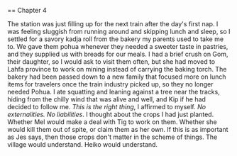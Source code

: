 
<!--
Kip secretly boards the train, and they both meet up right before going in. Kip gets punishment of going on the rescue mission, Lif gets punishment of Ara instead of Ulu, where she learns how to protect against radiation and low pressure.
-->
== Chapter 4

<!--
  "Hey Lif! It's been a while," Gom greeted me kindly.
  "Hey Gom, how's the oven treating you?"
  "Oh, just reminding me how hot Ara is whenever I move my arm the wrong way."
  His comedy was welcome for
  -->


  The station was just filling up for the next train after the day's first nap. I was feeling sluggish from running around and skipping lunch and sleep, so I settled for a savory kadja roll from the bakery my parents used to take me to. We gave them pohua whenever they needed a sweeter taste in pastries, and they supplied us with breads for our meals. I had a brief crush on Gom, their daughter, so I would ask to visit them often, but she had moved to Lahfa province to work on mining instead of carrying the baking torch. The bakery had been passed down to a new family that focused more on lunch items for travelers once the train industry picked up, so they no longer needed Pohua.
  I ate squatting and leaning against a tree near the tracks, hiding from the chilly wind that was alive and well, and Kip if he had decided to follow me. *This is the right thing*, I affirmed to myself. *No externalities. No liabilities*. I thought about the crops I had just planted. Whether Mel would make a deal with Tig to work on them. Whether she would kill them out of spite, or claim them as her own. If this is as important as Jes says, then those crops don't matter in the scheme of things. The village would understand. Heiko would understand.
  
